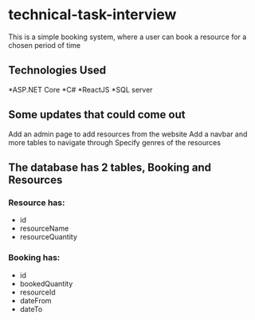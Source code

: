 # technical-task-interview
This is a simple booking system, where a user can book a resource for a chosen period of time

## Technologies Used
*ASP.NET Core
*C#
*ReactJS
*SQL server

## Some updates that could come out
Add an admin page to add resources from the website
Add a navbar and more tables to navigate through
Specify genres of the resources

## The database has 2 tables, Booking and Resources
### Resource has:
* id
* resourceName
* resourceQuantity


### Booking has:
* id
* bookedQuantity
* resourceId
* dateFrom
* dateTo

